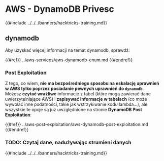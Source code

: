 # AWS - DynamoDB Privesc

{{#include ../../../banners/hacktricks-training.md}}

## dynamodb

Aby uzyskać więcej informacji na temat dynamodb, sprawdź:

{{#ref}}
../aws-services/aws-dynamodb-enum.md
{{#endref}}

### Post Exploitation

Z tego, co wiem, **nie ma bezpośredniego sposobu na eskalację uprawnień w AWS tylko poprzez posiadanie pewnych uprawnień do `dynamodb`**. Możesz **czytać wrażliwe** informacje z tabel (które mogą zawierać dane uwierzytelniające AWS) i **zapisywać informacje w tabelach** (co może wywołać inne podatności, takie jak wstrzykiwanie kodu lambda...), ale wszystkie te opcje są już uwzględnione na stronie **DynamoDB Post Exploitation**:

{{#ref}}
../aws-post-exploitation/aws-dynamodb-post-exploitation.md
{{#endref}}

### TODO: Czytaj dane, nadużywając strumieni danych

{{#include ../../../banners/hacktricks-training.md}}
